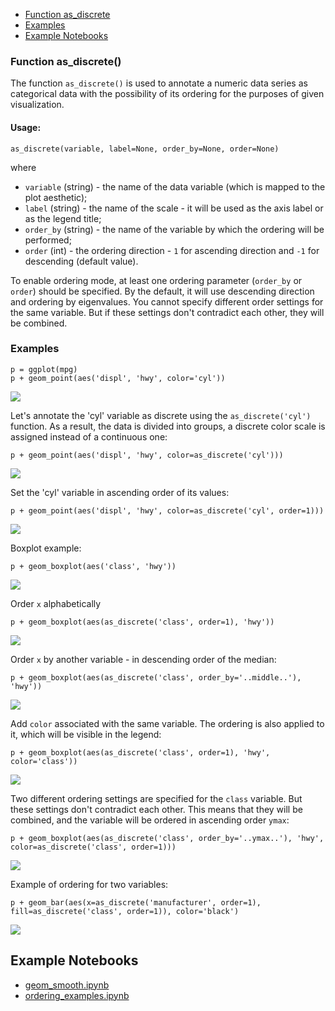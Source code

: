 
- [Function as_discrete](#description)
- [Examples](#examples)
- [Example Notebooks](#example-notebooks)



<a id="description"></a>
### Function as_discrete()

The function `as_discrete()` is used to annotate a numeric data series as categorical data with the possibility of its ordering
for the purposes of given visualization.



#### Usage:

```as_discrete(variable, label=None, order_by=None, order=None)```

where

* `variable` (string) - the name of the data variable (which is mapped to the plot aesthetic);
* `label` (string) - the name of the scale - it will be used as the axis label or as the legend title;
* `order_by` (string) - the name of the variable by which the ordering will be performed;
* `order` (int) - the ordering direction - `1` for ascending direction and `-1` for descending (default value).

To enable ordering mode, at least one ordering parameter (`order_by` or `order`) should be specified.
By the default, it will use descending direction and ordering by eigenvalues.
You cannot specify different order settings for the same variable. But if these settings don't contradict each other, they will be combined.


<a id="examples"></a>
### Examples
```
p = ggplot(mpg)
p + geom_point(aes('displ', 'hwy', color='cyl'))
```
![](examples/images/as_discrete_1.png)

Let's annotate the 'cyl' variable as discrete using the `as_discrete('cyl')` function.
As a result, the data is divided into groups, a discrete color scale is assigned instead of a continuous one:
```
p + geom_point(aes('displ', 'hwy', color=as_discrete('cyl')))
```
![](examples/images/as_discrete_2.png)

Set the 'cyl' variable in ascending order of its values:
```
p + geom_point(aes('displ', 'hwy', color=as_discrete('cyl', order=1)))
```
![](examples/images/as_discrete_3.png)


Boxplot example:
```
p + geom_boxplot(aes('class', 'hwy'))
```
![](examples/images/as_discrete_4.png)

Order `x` alphabetically
```
p + geom_boxplot(aes(as_discrete('class', order=1), 'hwy'))

```
![](examples/images/as_discrete_5.png)


Order `x` by another variable - in descending order of the median:

```
p + geom_boxplot(aes(as_discrete('class', order_by='..middle..'), 'hwy'))
```
![](examples/images/as_discrete_6.png)

Add `color` associated with the same variable. 
The ordering is also applied to it, which will be visible in the legend:
```
p + geom_boxplot(aes(as_discrete('class', order=1), 'hwy', color='class'))
```
![](examples/images/as_discrete_7.png)

Two different ordering settings are specified for the `class` variable. 
But these settings don't contradict each other. This means that they will be combined,
and the variable will be ordered in ascending order `ymax`:
```
p + geom_boxplot(aes(as_discrete('class', order_by='..ymax..'), 'hwy', color=as_discrete('class', order=1)))
```
![](examples/images/as_discrete_8.png)

Example of ordering for two variables:
```
p + geom_bar(aes(x=as_discrete('manufacturer', order=1), fill=as_discrete('class', order=1)), color='black')

```
![](examples/images/as_discrete_9.png)



<a id="example-notebooks"></a>
## Example Notebooks

* [geom_smooth.ipynb](https://nbviewer.jupyter.org/github/JetBrains/lets-plot/blob/master/docs/examples/jupyter-notebooks/geom_smooth.ipynb)
* [ordering_examples.ipynb](https://nbviewer.jupyter.org/github/JetBrains/lets-plot/blob/master/docs/examples/jupyter-notebooks-dev/ordering_examples.ipynb)
